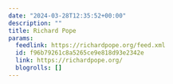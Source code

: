 ```yaml
---
date: "2024-03-28T12:35:52+00:00"
description: ""
title: Richard Pope
params:
  feedlink: https://richardpope.org/feed.xml
  id: f96b79261c8a5265ce9e818d93e2342e
  link: https://richardpope.org/
  blogrolls: []
---
```

